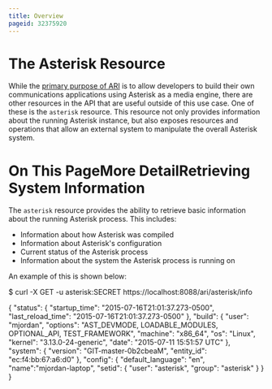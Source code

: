```yaml
---
title: Overview
pageid: 32375920
---
```


The Asterisk Resource
=====================

While the [primary purpose of ARI](https://wiki.asterisk.org/wiki/pages/viewpage.action?pageId=29395573#AsteriskRESTInterface%28ARI%29-ARI:AnInterfaceforCommunicationsApplications) is to allow developers to build their own communications applications using Asterisk as a media engine, there are other resources in the API that are useful outside of this use case. One of these is the `asterisk` resource. This resource not only provides information about the running Asterisk instance, but also exposes resources and operations that allow an external system to manipulate the overall Asterisk system.

On This PageMore DetailRetrieving System Information
=============================

The `asterisk` resource provides the ability to retrieve basic information about the running Asterisk process. This includes:

* Information about how Asterisk was compiled
* Information about Asterisk's configuration
* Current status of the Asterisk process
* Information about the system the Asterisk process is running on

An example of this is shown below:

$ curl -X GET -u asterisk:SECRET https://localhost:8088/ari/asterisk/info

{
 "status":
 {
 "startup\_time": "2015-07-16T21:01:37.273-0500",
 "last\_reload\_time": "2015-07-16T21:01:37.273-0500"
 },
 "build":
 {
 "user": "mjordan",
 "options": "AST\_DEVMODE, LOADABLE\_MODULES, OPTIONAL\_API, TEST\_FRAMEWORK",
 "machine": "x86\_64",
 "os": "Linux",
 "kernel": "3.13.0-24-generic",
 "date": "2015-07-11 15:51:57 UTC"
 },
 "system":
 {
 "version": "GIT-master-0b2cbeaM",
 "entity\_id": "ec:f4:bb:67:a6:d0"
 },
 "config":
 {
 "default\_language": "en",
 "name":"mjordan-laptop",
 "setid":
 {
 "user": "asterisk",
 "group": "asterisk"
 }
 }
}